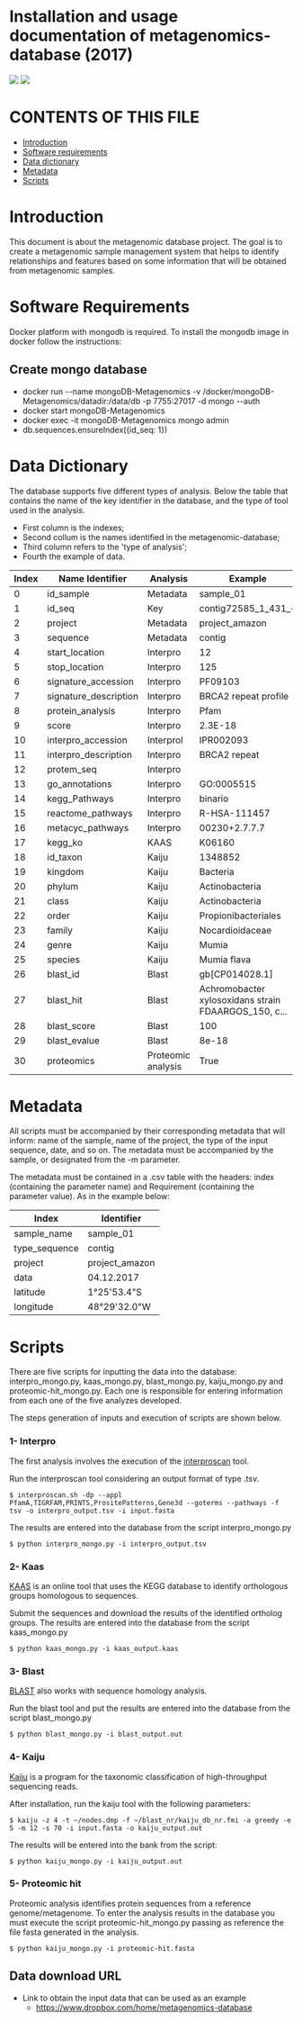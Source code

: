 # Installation and usage documentation of metagenomics-database (2017)
![](https://img.shields.io/badge/last%20edited-12--04--2017-yellow.svg)
![](https://img.shields.io/badge/author-Leandro%20Corrêa-blue.svg)


# CONTENTS OF THIS FILE
* [Introduction](#introduction)
* [Software requirements](#software-requirements)
* [Data dictionary](#data-dictionary)
* [Metadata](#metadata)
* [Scripts](#scripts)


# Introduction
This document is about the metagenomic database project. The goal is to create a metagenomic sample management system that helps to identify relationships and features based on some information that will be obtained from metagenomic samples.

# Software Requirements
Docker platform with mongodb is required. To install the mongodb image in docker follow the instructions:

## Create mongo database
* docker run --name mongoDB-Metagenomics -v /docker/mongoDB-Metagenomics/datadir:/data/db -p 7755:27017 -d mongo --auth
* docker start mongoDB-Metagenomics
* docker exec -it mongoDB-Metagenomics mongo admin
* db.sequences.ensureIndex({id_seq: 1})

# Data Dictionary
The database supports five different types of analysis. Below the table that contains the name of the key identifier in the database, and the type of tool used in the analysis.

* First column is the indexes; 
* Second collum is the names identified in the metagenomic-database; 
* Third column refers to the 'type of analysis';
* Fourth the example of data.

Index | Name Identifier | Analysis | Example
------------ | ------------- | ------------ | -------------
0 | id_sample | Metadata | sample_01
1 | id_seq | Key | contig72585_1_431_+
2 | project | Metadata | project_amazon
3 | sequence | Metadata | contig	
4 | start_location | Interpro | 12
5 | stop_location | Interpro | 125
6 | signature_accession | Interpro | PF09103
7 | signature_description | Interpro | BRCA2 repeat profile
8 | protein_analysis | Interpro | Pfam
9 | score | Interpro | 2.3E-18
10 | interpro_accession | Interprol | IPR002093
11 | interpro_description | Interpro | BRCA2 repeat
12 | protem_seq | Interpro | 
13 | go_annotations | Interpro | GO:0005515
14 | kegg_Pathways | Interpro | binario
15 | reactome_pathways | Interpro | R-HSA-111457 
16 | metacyc_pathways | Interpro | 00230+2.7.7.7
17 | kegg_ko | KAAS | K06160
18 | id_taxon | Kaiju | 1348852
19 | kingdom | Kaiju | Bacteria
20 | phylum | Kaiju | Actinobacteria
21 | class | Kaiju | Actinobacteria
22 | order | Kaiju | Propionibacteriales
23 | family | Kaiju | Nocardioidaceae
24 | genre | Kaiju | Mumia
25 | species | Kaiju | Mumia flava
26 | blast_id | Blast |gb[CP014028.1]
27 | blast_hit | Blast | Achromobacter xylosoxidans strain FDAARGOS_150, c...
28 | blast_score | Blast | 100
29 | blast_evalue | Blast | 8e-18
30 | proteomics | Proteomic analysis | True


# Metadata
All scripts must be accompanied by their corresponding metadata that will inform: name of the sample, name of the project, the type of the input sequence, date, and so on. The metadata must be accompanied by the sample, or designated from the -m parameter.

The metadata must be contained in a .csv table with the headers: index (containing the parameter name) and Requirement (containing the parameter value). As in the example below:

Index | Identifier 
------------ | ------------- 
sample_name | sample_01 
type_sequence | contig
project | project_amazon 
data | 04.12.2017
latitude | 1°25'53.4"S 
longitude | 48°29'32.0"W

# Scripts
There are five scripts for inputting the data into the database: interpro_mongo.py, kaas_mongo.py, blast_mongo.py, kaiju_mongo.py and proteomic-hit_mongo.py. Each one is responsible for entering information from each one of the five analyzes developed.

The steps generation of inputs and execution of scripts are shown below.

### 1- Interpro
The first analysis involves the execution of the [interproscan](https://github.com/ebi-pf-team/interproscan/wiki/InterProScan5OutputFormats) tool. 

Run the interproscan tool considering an output format of type .tsv.
```
$ interproscan.sh -dp --appl PfamA,TIGRFAM,PRINTS,PrositePatterns,Gene3d --goterms --pathways -f tsv -o interpro_output.tsv -i input.fasta
```
The results are entered into the database from the script interpro_mongo.py
```
$ python interpro_mongo.py -i interpro_output.tsv
```

### 2- Kaas
[KAAS](http://www.genome.jp/tools/kaas) is an online tool that uses the KEGG database to identify orthologous groups homologous to sequences.

Submit the sequences and download the results of the identified ortholog groups. The results are entered into the database from the script kaas_mongo.py
```
$ python kaas_mongo.py -i kaas_output.kaas
```

### 3- Blast
[BLAST](https://blast.ncbi.nlm.nih.gov/Blast.cgi) also works with sequence homology analysis.

Run the blast tool and put the results are entered into the database from the script blast_mongo.py
```
$ python blast_mongo.py -i blast_output.out
```
### 4- Kaiju
[Kaiju](https://github.com/bioinformatics-centre/kaiju) is a program for the taxonomic classification of high-throughput sequencing reads. 

After installation, run the kaiju tool with the following parameters:
```
$ kaiju -z 4 -t ~/nodes.dmp -f ~/blast_nr/kaiju_db_nr.fmi -a greedy -e 5 -m 12 -s 70 -i input.fasta -o kaiju_output.out
```
The results will be entered into the bank from the script:
```
$ python kaiju_mongo.py -i kaiju_output.out
```
### 5- Proteomic hit
Proteomic analysis identifies protein sequences from a reference genome/metagenome. To enter the analysis results in the database you must execute the script proteomic-hit_mongo.py passing as reference the file fasta generated in the analysis.
```
$ python kaiju_mongo.py -i proteomic-hit.fasta
```

## Data download URL
* Link to obtain the input data that can be used as an example
    * https://www.dropbox.com/home/metagenomics-database
